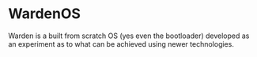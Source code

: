 # WardenOS
Warden is a built from scratch OS (yes even the bootloader) developed as an experiment as to what can be achieved using newer technologies.
